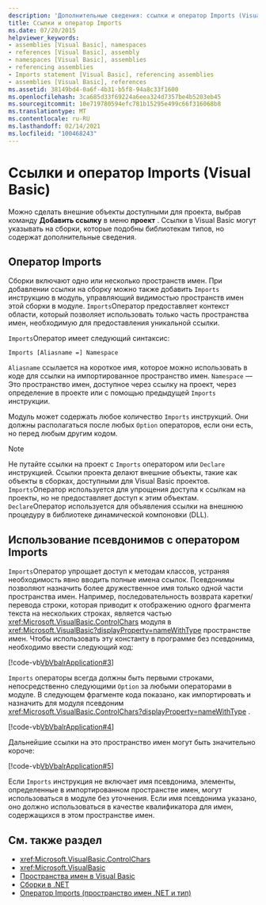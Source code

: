 ```yaml
---
description: 'Дополнительные сведения: ссылки и оператор Imports (Visual Basic)'
title: Ссылки и оператор Imports
ms.date: 07/20/2015
helpviewer_keywords:
- assemblies [Visual Basic], namespaces
- references [Visual Basic], assembly
- namespaces [Visual Basic], assemblies
- referencing assemblies
- Imports statement [Visual Basic], referencing assemblies
- assemblies [Visual Basic], references
ms.assetid: 38149bd4-0a6f-4b31-b5f8-94a8c33f1600
ms.openlocfilehash: 3ca685d33f69224a6eea324d7357be4b5203eb45
ms.sourcegitcommit: 10e719780594efc781b15295e499c66f316068b8
ms.translationtype: MT
ms.contentlocale: ru-RU
ms.lasthandoff: 02/14/2021
ms.locfileid: "100468243"
---
```

# <a name="references-and-the-imports-statement-visual-basic"></a>Ссылки и оператор Imports (Visual Basic)

Можно сделать внешние объекты доступными для проекта, выбрав команду **Добавить ссылку** в меню **проект** . Ссылки в Visual Basic могут указывать на сборки, которые подобны библиотекам типов, но содержат дополнительные сведения.  
  
## <a name="the-imports-statement"></a>Оператор Imports  

 Сборки включают одно или несколько пространств имен. При добавлении ссылки на сборку можно также добавить `Imports` инструкцию в модуль, управляющий видимостью пространств имен этой сборки в модуле. `Imports`Оператор предоставляет контекст области, который позволяет использовать только часть пространства имен, необходимую для предоставления уникальной ссылки.  
  
 `Imports`Оператор имеет следующий синтаксис:  
  
 `Imports [Aliasname =] Namespace`  
  
 `Aliasname` ссылается на короткое имя, которое можно использовать в коде для ссылки на импортированное пространство имен. `Namespace` — Это пространство имен, доступное через ссылку на проект, через определение в проекте или с помощью предыдущей `Imports` инструкции.  
  
 Модуль может содержать любое количество `Imports` инструкций. Они должны располагаться после любых `Option` операторов, если они есть, но перед любым другим кодом.  
  
> [!NOTE]
> Не путайте ссылки на проект с `Imports` оператором или `Declare` инструкцией. Ссылки проекта делают внешние объекты, такие как объекты в сборках, доступными для Visual Basic проектов. `Imports`Оператор используется для упрощения доступа к ссылкам на проекты, но не предоставляет доступ к этим объектам. `Declare`Оператор используется для объявления ссылки на внешнюю процедуру в библиотеке динамической компоновки (DLL).  
  
## <a name="using-aliases-with-the-imports-statement"></a>Использование псевдонимов с оператором Imports  

 `Imports`Оператор упрощает доступ к методам классов, устраняя необходимость явно вводить полные имена ссылок. Псевдонимы позволяют назначить более дружественное имя только одной части пространства имен. Например, последовательность возврата каретки/перевода строки, которая приводит к отображению одного фрагмента текста на нескольких строках, является частью <xref:Microsoft.VisualBasic.ControlChars> модуля в <xref:Microsoft.VisualBasic?displayProperty=nameWithType> пространстве имен. Чтобы использовать эту константу в программе без псевдонима, необходимо ввести следующий код:  
  
 [!code-vb[VbVbalrApplication#3](~/samples/snippets/visualbasic/VS_Snippets_VBCSharp/VbVbalrApplication/VB/Class1.vb#3)]  
  
 `Imports` операторы всегда должны быть первыми строками, непосредственно следующими `Option` за любыми операторами в модуле. В следующем фрагменте кода показано, как импортировать и назначить для модуля псевдоним <xref:Microsoft.VisualBasic.ControlChars?displayProperty=nameWithType> .  
  
 [!code-vb[VbVbalrApplication#4](~/samples/snippets/visualbasic/VS_Snippets_VBCSharp/VbVbalrApplication/VB/Class1.vb#4)]  
  
 Дальнейшие ссылки на это пространство имен могут быть значительно короче:  
  
 [!code-vb[VbVbalrApplication#5](~/samples/snippets/visualbasic/VS_Snippets_VBCSharp/VbVbalrApplication/VB/Class1.vb#5)]  
  
 Если `Imports` инструкция не включает имя псевдонима, элементы, определенные в импортированном пространстве имен, могут использоваться в модуле без уточнения. Если имя псевдонима указано, оно должно использоваться в качестве квалификатора для имен, содержащихся в этом пространстве имен.  
  
## <a name="see-also"></a>См. также раздел

- <xref:Microsoft.VisualBasic.ControlChars>
- <xref:Microsoft.VisualBasic>
- [Пространства имен в Visual Basic](namespaces.md)
- [Сборки в .NET](../../../standard/assembly/index.md)
- [Оператор Imports (пространство имен .NET и тип)](../../language-reference/statements/imports-statement-net-namespace-and-type.md)
